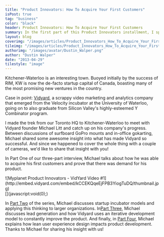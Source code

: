 ```yaml
---
title: "Product Innovators: How To Acquire Your First Customers"
isPost: true
tag: "business"
color: "black"
header: Product Innovators: How To Acquire Your First Customers
summary: In the first part of this Product Innovators installment, I spoke to Vidyard's Michael Litt about getting his video analytics company off the ground.
layout: blog
coverimg: "/images/articles/Product_Innovators_How_To_Acquire_Your_First_Customers/cover.jpg"
tileimg: "/images/articles/Product_Innovators_How_To_Acquire_Your_First_Customers/tile.jpg"
authorimg: "/images/avatar/Dustin_Walper.png"
author: "Dustin Walper"
date: "2013-04-29"
tilestyle: "image"
---
```


Kitchener-Waterloo is an interesting town. Buoyed initially by the success of RIM, KW is now the de-facto startup capital of Canada, boasting many of the most promising new ventures in the country.

Case in point: [Vidyard](http://vidyard.com/), a scrappy video marketing and analytics company that emerged from the Velocity incubator at the University of Waterloo, going on to also graduate from Silicon Valley's highly-esteemed Y Combinator program.

I made the trek from our Toronto HQ to Kitchener-Waterloo to meet with Vidyard founder Michael Litt and catch up on his company's progress. Between discussions of surfboard GoPro mounts and in-office gokarting, Michael shared some awesome insight into what has made Vidyard so successful. And since we happened to cover the whole thing with a couple of cameras, we'd like to share that insight with you!

In Part One of our three-part interview, Michael talks about how he was able to acquire his first customers and prove that there was demand for his product.

<script type="text/javascript" id="vidyard_embed_code_kCCEKQqeEjFPB3YiogTuDQ" src="//embed.vidyard.com/embed/kCCEKQqeEjFPB3YiogTuDQ/lightbox?v=2.2"></script>
<div><div class="vidyard_wrapper" onclick="fn_vidyard_kCCEKQqeEjFPB3YiogTuDQ();">![Myplanet Product Innovators - VidYard Video #1](http://embed.vidyard.com/embed/kCCEKQqeEjFPB3YiogTuDQ/thumbnail.jpg)<div class="vidyard_play_button">[](javascript:void(0);)</div></div></div>

In [Part Two](http://www.youtube.com/watch?v=UF_A9sHKG6M) of the series, Michael discusses startup incubator models and applying this thinking to larger organizations.  In[Part Three](http://www.youtube.com/watch?v=Vxnd0aa6T24), Michael discusses lead generation and how Vidyard uses an iterative development model to constantly improve the product. And finally, in [Part Four](http://www.youtube.com/watch?v=BseWzaFX_AE), Michael explains how lean user experience design impacts product development. Thanks to Michael for sharing his insight with us!